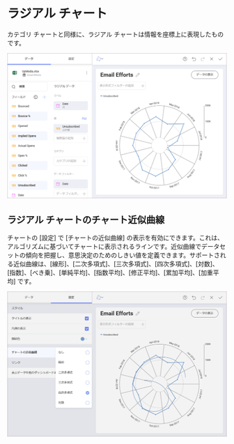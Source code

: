 # ラジアル チャート

カテゴリ チャートと同様に、ラジアル チャートは情報を座標上に表現したものです。

<img src="images/radial-chart-samples.png" alt="Radial Chart Sample" class="responsive-img"/>

## ラジアル チャートのチャート近似曲線

チャートの [設定] で [チャートの近似曲線] の表示を有効にできます。これは、アルゴリズムに基づいてチャートに表示されるラインです。近似曲線でデータセットの傾向を把握し、意思決定のためのしきい値を定義できます。サポートされる近似曲線は、[線形]、[二次多項式]、[三次多項式]、[四次多項式]、[対数]、[指数]、[べき乗]、[単純平均]、[指数平均]、[修正平均]、[累加平均]、[加重平均] です。

<img src="images/chart-trendlines-radial.png" alt="Radial Chart Trendline settings" class="responsive-img"/>
